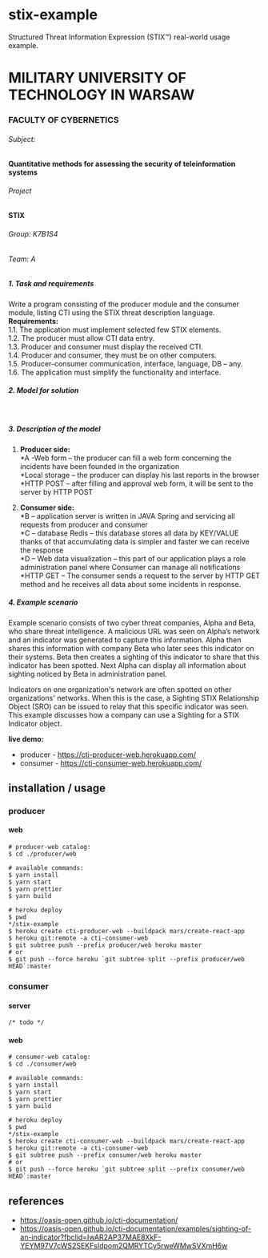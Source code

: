 # stix-example

Structured Threat Information Expression (STIX™) real-world usage example.

# MILITARY UNIVERSITY OF TECHNOLOGY IN WARSAW

### FACULTY OF CYBERNETICS

###### Subject:
#### Quantitative methods for assessing the security of teleinformation systems
###### Project
#### STIX

###### Group: K7B1S4
###### Team: A

##### 1.	Task and requirements  
Write a program consisting of the producer module and the consumer module, listing CTI using the STIX threat description language.  
**Requirements:**  
1.1. The application must implement selected few STIX elements.  
1.2. The producer must allow CTI data entry.  
1.3. Producer and consumer must display the received CTI.  
1.4. Producer and consumer, they must be on other computers.  
1.5. Producer-consumer communication, interface, language, DB – any.  
1.6. The application must simplify the functionality and interface.  

##### 2.	Model for solution
 
##### 3.	Description of the model

  1. **Producer side:**  
  *A -Web form – the producer can fill a web form concerning the incidents have been founded in the organization  
  *Local storage – the producer can display his last reports in the browser  
  *HTTP POST – after filling and approval web form, it will be sent to the server by HTTP POST  

  2. **Consumer side:**  
  *B – application server is written in JAVA Spring and servicing all requests from producer and consumer  
  *C – database Redis – this database stores all data by KEY/VALUE thanks of that accumulating data is simpler and faster we can receive the response  
  *D – Web data visualization – this part of our application plays a role administration panel where Consumer can manage all notifications  
  *HTTP GET – The consumer sends a request to the server by HTTP GET method and he receives all data about some incidents in response.  

##### 4.	Example scenario
Example scenario consists of two cyber threat companies, Alpha and Beta, who share threat intelligence. A malicious URL was seen on Alpha’s network and an indicator was generated to capture this information. Alpha then shares this information with company Beta who later sees this indicator on their systems. Beta then creates a sighting of this indicator to share that this indicator has been spotted. Next Alpha can display all information about sighting noticed by Beta in administration panel.
 
Indicators on one organization's network are often spotted on other organizations' networks. When this is the case, a Sighting STIX Relationship Object (SRO) can be issued to relay that this specific indicator was seen. This example discusses how a company can use a Sighting for a STIX Indicator object.


**live demo:**
 * producer - https://cti-producer-web.herokuapp.com/
 * consumer - https://cti-consumer-web.herokuapp.com/

## installation / usage

### producer

#### web

```
# producer-web catalog:
$ cd ./producer/web

# available commands:
$ yarn install
$ yarn start
$ yarn prettier
$ yarn build

# heroku deploy
$ pwd
*/stix-example
$ heroku create cti-producer-web --buildpack mars/create-react-app
$ heroku git:remote -a cti-consumer-web
$ git subtree push --prefix producer/web heroku master
# or
$ git push --force heroku `git subtree split --prefix producer/web HEAD`:master
```

### consumer

#### server

```
/* todo */
```

#### web

```
# consumer-web catalog:
$ cd ./consumer/web

# available commands:
$ yarn install
$ yarn start
$ yarn prettier
$ yarn build

# heroku deploy
$ pwd
*/stix-example
$ heroku create cti-consumer-web --buildpack mars/create-react-app
$ heroku git:remote -a cti-consumer-web
$ git subtree push --prefix consumer/web heroku master
# or
$ git push --force heroku `git subtree split --prefix consumer/web HEAD`:master
```

## references

- https://oasis-open.github.io/cti-documentation/
- https://oasis-open.github.io/cti-documentation/examples/sighting-of-an-indicator?fbclid=IwAR2AP37MAE8XkF-YEYM97V7cWS2SEKFsIdpom2QMRYTCy5rweWMwSVXmH6w
